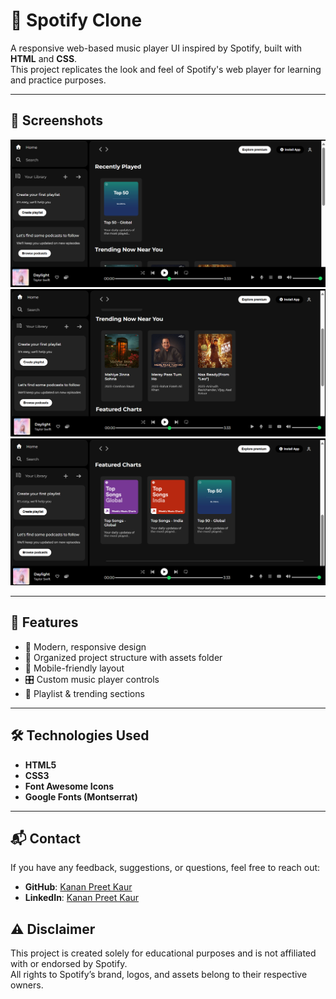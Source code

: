 # 🎵 Spotify Clone

A responsive web-based music player UI inspired by Spotify, built with **HTML** and **CSS**.  
This project replicates the look and feel of Spotify's web player for learning and practice purposes.

---

## 📸 Screenshots  

![Screenshot 1](./Screenshot1_spotify-clone.png)
![Screenshot 2](./Screenshot2_spotify-clone.png)
![Screenshot 3](./Screenshot3_spotify-clone.png)

---

## 🚀 Features
- 🎨 Modern, responsive design  
- 📂 Organized project structure with assets folder  
- 📱 Mobile-friendly layout  
- 🎛 Custom music player controls  
- 🎵 Playlist & trending sections  

---

## 🛠️ Technologies Used
- **HTML5**  
- **CSS3**  
- **Font Awesome Icons**  
- **Google Fonts (Montserrat)**  

---

## 📬 Contact
If you have any feedback, suggestions, or questions, feel free to reach out:  

- **GitHub**: [Kanan Preet Kaur](https://github.com/kanan-preet-kaur) 
- **LinkedIn**: [Kanan Preet Kaur](https://www.linkedin.com/in/kanan-preet-kaur-a46707332/)

## ⚠️ Disclaimer
This project is created solely for educational purposes and is not affiliated with or endorsed by Spotify.  
All rights to Spotify’s brand, logos, and assets belong to their respective owners.
